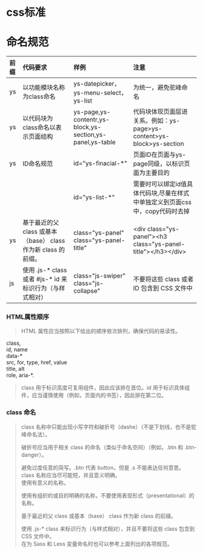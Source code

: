 # css标准

# 命名规范

| 前缀 | 代码要求 | 样例 | 注意 |
| :--- | :--- | :--- | :--- |
| ys | 以功能模块名称为class命名 | ys-datepicker，ys-menu-select，ys-list | 为统一，避免驼峰命名 |
| ys | 以代码块为class命名以表示页面结构 | ys-page,ys-contentr,ys-block,ys-section,ys-panel,ys-table | 代码块体现页面层进关系。例如：ys-page&gt;ys-content&gt;ys-block&gt;ys-section |
| ys | ID命名规范 | id="ys-finacial-\*" | 页面ID在页面与ys-page同级，以标识页面为主要目的 |
|  |  | id="ys-list-\*" | 需要时可以绑定id值具体代码块,尽量在样式中单独定义到页面css中，copy代码时去掉 |
| ys | 基于最近的父 class 或基本（base） class 作为新 class 的前缀。 | class="ys-panel" class="ys-panel-title" | &lt;div class="ys-panel"&gt;&lt;h3 class="ys-panel-title"&gt;&lt;/h3&gt;&lt;/div&gt; |
| js | 使用 .js-\* class 或者 \#js-\* id 来标识行为（与样式相对） | class="js-swiper" class="js-collapse" | 不要将这些 class 或者 ID 包含到 CSS 文件中 |

### HTML属性顺序

> HTML 属性应当按照以下给出的顺序依次排列，确保代码的易读性。

class,  
id, name  
data-\*  
src, for, type, href, value  
title, alt  
role, aria-\*.

> class 用于标识高度可复用组件，因此应该排在首位。id 用于标识具体组件，应当谨慎使用（例如，页面内的书签），因此排在第二位。

### **class 命名**

> class 名称中只能出现小写字符和破折号（dashe）（不是下划线，也不是驼峰命名法）。
>
> 破折号应当用于相关 class 的命名（类似于命名空间）（例如，.btn 和 .btn-danger）。
>
> 避免过度任意的简写。.btn 代表 button，但是 .s 不能表达任何意思。  
> class 名称应当尽可能短，并且意义明确。  
> 使用有意义的名称。
>
> 使用有组织的或目的明确的名称，不要使用表现形式（presentational）的名称。
>
> 基于最近的父 class 或基本（base） class 作为新 class 的前缀。
>
> 使用 .js-\* class 来标识行为（与样式相对），并且不要将这些 class 包含到 CSS 文件中。  
> 在为 Sass 和 Less 变量命名时也可以参考上面列出的各项规范。



